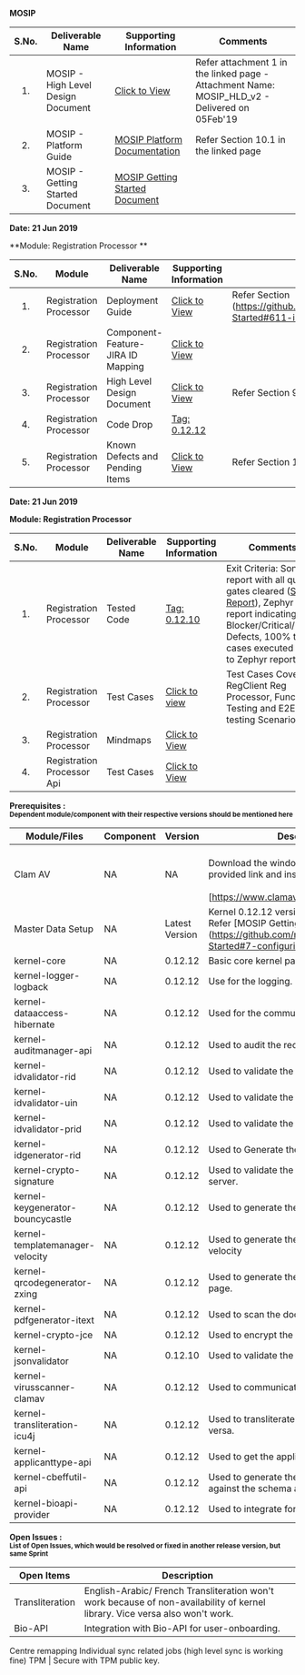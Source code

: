
**MOSIP**

|**S.No.**| **Deliverable Name**| **Supporting Information**|**Comments**|
|:------:|-----|---|---|
|1.|MOSIP - High Level Design Document|[Click to View](Deliverables---Attachments)|Refer attachment 1 in the linked page - Attachment Name: MOSIP_HLD_v2 - Delivered on 05Feb'19|
|2.|MOSIP - Platform Guide|[MOSIP Platform Documentation](Platform-Documentation)|Refer Section 10.1 in the linked page|
|3.|MOSIP - Getting Started Document|[MOSIP Getting Started Document](https://github.com/mosip/mosip/wiki/Getting-Started)|


**Date: 21 Jun 2019**

**Module: Registration Processor **

|**S.No.**|**Module**|**Deliverable Name**| **Supporting Information**|**Comments**|
|:------:|-----|---|---|---|
|1.|Registration Processor|Deployment Guide| [Click to View](https://github.com/mosip/mosip/wiki/Getting-Started#8-mosip-deployment-)|Refer Section (https://github.com/mosip/mosip/wiki/Getting-Started#611-installation-of-activemq)|
|2.|Registration Processor|Component-Feature-JIRA ID Mapping|[Click to View](https://github.com/mosip/mosip/wiki/Component-Feature-ID-JIRA-ID-Mapping#10-registration-processor-)|
|3.|Registration Processor|High Level Design Document|[Click to View](https://github.com/mosip/mosip/wiki/Deliverables---Attachments)|Refer Section 9 in the linked page|
|4.|Registration Processor|Code Drop|[Tag: 0.12.12](https:https://github.com/mosip/mosip/releases/tag/0.12.12)||
|5.|Registration Processor|Known Defects and Pending Items|[Click to View](Deliverables---Attachments)|Refer Section 10 in the linked page|

**Date: 21 Jun 2019**

**Module: Registration Processor**

|**S.No.**|**Module**|**Deliverable Name**| **Supporting Information**|**Comments**|
|:------:|-----|---|---|---|
|1.|Registration Processor|Tested Code|[Tag: 0.12.10](https://github.com/mosip/mosip/releases/tag/0.12.10)|Exit Criteria: Sonar report with all quality gates cleared ([Sonar Report](http://104.215.158.154:9000/dashboard?id=io.mosip.registrationprocessor%3Aregistration-processor)), Zephyr report indicating: No Blocker/Critical/Major Defects, 100% test cases executed (link to Zephyr report)| 
|2.|Registration Processor|Test Cases|[Click to view](https://mosipid.atlassian.net/projects/MOS?selectedItem=com.thed.zephyr.je__project-centric-view-tests-page&testsTab=test-cycles-tab)|Test Cases Covered RegClient Reg Processor, Functional Testing and E2E testing Scenario;s|
|3.|Registration Processor|Mindmaps|[Click to View](/mosip/mosip/tree/master/docs/testing/Registration%20Client/Mindmaps)|
|4.|Registration Processor Api|Test Cases|[Click to View](https://github.com/mosip/mosip/blob/master/docs/testing/Registration%20Client/Mindmaps/Reg_Client_NonBio_Integration_TestCases.xlsx)|

**Prerequisites : <br><sub>Dependent module/component with their respective versions should be mentioned here</sub></br>**  

|**Module/Files**|**Component**|**Version**|**Description (If any)**|
|-----|-------------|----------------|--------------|
|Clam AV |NA|NA|<br>Download the windows clam av antivirus by provided link and install the s\w.</br> <br>[https://www.clamav.net/downloads#otherversions]</br>|
|Master Data Setup |NA|Latest Version|Kernel 0.12.12 version of DB scripts can be used. Refer [MOSIP Getting Started doc.] (https://github.com/mosip/mosip/wiki/Getting-Started#7-configuring-mosip-).|
|kernel-core|NA|0.12.12|Basic core kernel packages.|
|kernel-logger-logback|NA|0.12.12|Use for the logging.|
|kernel-dataaccess-hibernate|NA|0.12.12|Used for the communicating to the DB.|
|kernel-auditmanager-api|NA|0.12.12|Used to audit the records into the DB|
|kernel-idvalidator-rid|NA|0.12.12|Used to validate the RID format.|
|kernel-idvalidator-uin|NA|0.12.12|Used to validate the UIN format|
|kernel-idvalidator-prid|NA|0.12.12|Used to validate the PRID format|
|kernel-idgenerator-rid|NA|0.12.12|Used to Generate the RID.|
|kernel-crypto-signature|NA|0.12.12|Used to validate the signature response from server.|
|kernel-keygenerator-bouncycastle|NA|0.12.12|Used to generate the key pair for AES -256.|
|kernel-templatemanager-velocity|NA|0.12.12|Used to generate the template manager using the velocity|
|kernel-qrcodegenerator-zxing|NA|0.12.12|Used to generate the QR code in acknowledgment page.|
|kernel-pdfgenerator-itext|NA|0.12.12|Used to scan the document in PDF format.|
|kernel-crypto-jce|NA|0.12.12|Used to encrypt the packet information|
|kernel-jsonvalidator|NA|0.12.10|Used to validate the JSON.|
|kernel-virusscanner-clamav|NA|0.12.12|Used to communicate to the Antivirus Clam AV|
|kernel-transliteration-icu4j|NA|0.12.12|Used to transliterate the Arabic to French and vice versa.|
|kernel-applicanttype-api|NA|0.12.12|Used to get the applicant types |
|kernel-cbeffutil-api|NA|0.12.12|Used to generate the CBEFF file and validate against the schema also.|
|kernel-bioapi-provider|NA|0.12.12|Used to integrate for the user-onboarding.|

**Open Issues : <br><sub>List of Open Issues, which would be resolved or fixed in another release version, but same Sprint</sub></br>**  

|Open Items|Description
|-----------------|----------------------
Transliteration|English-Arabic/ French Transliteration  won't work because of non-availability of kernel library. Vice versa also won't work.
Bio-API|Integration with Bio-API for user-onboarding.
Centre remapping
Individual sync related jobs (high level sync is working fine) 
TPM | Secure with TPM public key.  
